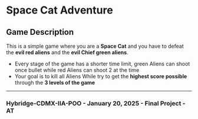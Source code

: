 # Space Cat Adventure

## Game Description
This is a simple game where you are a **Space Cat** and you have to defeat the **evil red aliens** and the **evil Chief green aliens**.

- Every stage of the game has a shorter time limit, green Aliens can shoot once bullet while red Aliens can shoot 2 at the time
- Your goal is to kill all Aliens While try to get the **highest score possible** through the **3 levels of the game**

---

### **Hybridge-CDMX-IIA-POO - January 20, 2025 - Final Project - AT**
